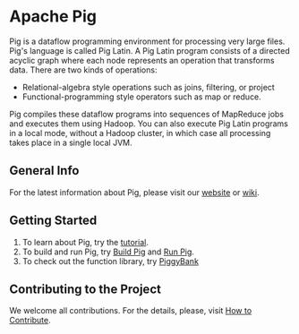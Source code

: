 Apache Pig
===========
Pig is a dataflow programming environment for processing very large files. Pig's
language is called Pig Latin. A Pig Latin program consists of a directed
acyclic graph where each node represents an operation that transforms data.
There are two kinds of operations:  

* Relational-algebra style operations such as joins, filtering, or project  
* Functional-programming style operators such as map or reduce.  

Pig compiles these dataflow programs into sequences of MapReduce jobs and
executes them using Hadoop. You can also execute Pig Latin programs
in a local mode, without a Hadoop cluster, in which case all processing takes
place in a single local JVM. 

General Info
------------

For the latest information about Pig, please visit our [website](http://pig.apache.org/) or [wiki](http://wiki.apache.org/pig/).

Getting Started
---------------
1. To learn about Pig, try the [tutorial](http://wiki.apache.org/pig/PigTutorial).
2. To build and run Pig, try [Build Pig](http://wiki.apache.org/pig/BuildPig) and
[Run Pig](http://wiki.apache.org/pig/RunPig).
3. To check out the function library, try [PiggyBank](http://wiki.apache.org/pig/PiggyBank)


Contributing to the Project
---------------------------

We welcome all contributions. For the details, please, visit [How to Contribute](http://wiki.apache.org/pig/HowToContribute).
